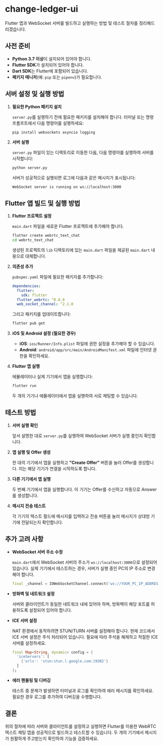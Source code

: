 # change-ledger-ui

Flutter 앱과 WebSocket 서버를 빌드하고 실행하는 방법 및 테스트 절차를 정리해드리겠습니다.

## 사전 준비

- **Python 3.7 이상**이 설치되어 있어야 합니다.
- **Flutter SDK**가 설치되어 있어야 합니다.
- **Dart SDK**는 Flutter에 포함되어 있습니다.
- **패키지 매니저**(예: `pip` 또는 `pipenv`)가 필요합니다.

## 서버 설정 및 실행 방법

1. **필요한 Python 패키지 설치**

   `server.py`를 실행하기 전에 필요한 패키지를 설치해야 합니다. 터미널 또는 명령 프롬프트에서 다음 명령어를 실행하세요:

   ```bash
   pip install websockets asyncio logging
   ```

2. **서버 실행**

   `server.py` 파일이 있는 디렉토리로 이동한 다음, 다음 명령어를 실행하여 서버를 시작합니다:

   ```bash
   python server.py
   ```

   서버가 성공적으로 실행되면 로그에 다음과 같은 메시지가 표시됩니다:

   ```
   WebSocket server is running on ws://localhost:3000
   ```

## Flutter 앱 빌드 및 실행 방법

1. **Flutter 프로젝트 설정**

   `main.dart` 파일을 새로운 Flutter 프로젝트에 추가해야 합니다.

   ```bash
   flutter create webrtc_text_chat
   cd webrtc_text_chat
   ```

   생성된 프로젝트의 `lib` 디렉토리에 있는 `main.dart` 파일을 제공된 `main.dart` 내용으로 대체합니다.

2. **의존성 추가**

   `pubspec.yaml` 파일에 필요한 패키지를 추가합니다:

   ```yaml
   dependencies:
     flutter:
       sdk: flutter
     flutter_webrtc: ^0.8.0
     web_socket_channel: ^2.1.0
   ```

   그리고 패키지를 업데이트합니다:

   ```bash
   flutter pub get
   ```

3. **iOS 및 Android 설정 (필요한 경우)**

   - **iOS**: `ios/Runner/Info.plist` 파일에 권한 설정을 추가해야 할 수 있습니다.
   - **Android**: `android/app/src/main/AndroidManifest.xml` 파일에 인터넷 권한을 확인하세요.

4. **Flutter 앱 실행**

   에뮬레이터나 실제 기기에서 앱을 실행합니다:

   ```bash
   flutter run
   ```

   두 개의 기기나 에뮬레이터에서 앱을 실행하여 서로 채팅할 수 있습니다.

## 테스트 방법

1. **서버 실행 확인**

   앞서 설명한 대로 `server.py`를 실행하여 WebSocket 서버가 실행 중인지 확인합니다.

2. **앱 실행 및 Offer 생성**

   한 대의 기기에서 앱을 실행하고 **"Create Offer"** 버튼을 눌러 Offer를 생성합니다. 이는 해당 기기가 연결을 시작하도록 합니다.

3. **다른 기기에서 앱 실행**

   두 번째 기기에서 앱을 실행합니다. 이 기기는 Offer를 수신하고 자동으로 Answer를 생성합니다.

4. **메시지 전송 테스트**

   각 기기의 텍스트 필드에 메시지를 입력하고 전송 버튼을 눌러 메시지가 상대방 기기에 전달되는지 확인합니다.

## 추가 고려 사항

- **WebSocket 서버 주소 수정**

  `main.dart`에서 WebSocket 서버의 주소가 `ws://localhost:3000`으로 설정되어 있습니다. 실제 기기에서 테스트하는 경우, 서버가 실행 중인 PC의 IP 주소로 변경해야 합니다.

  ```dart
  final _channel = IOWebSocketChannel.connect('ws://YOUR_PC_IP_ADDRESS:3000');
  ```

- **방화벽 및 네트워크 설정**

  서버와 클라이언트가 동일한 네트워크 내에 있어야 하며, 방화벽이 해당 포트를 허용하도록 설정되어 있어야 합니다.

- **ICE 서버 설정**

  NAT 환경에서 동작하려면 STUN/TURN 서버를 설정해야 합니다. 현재 코드에서 ICE 서버 설정은 주석 처리되어 있습니다. 필요에 따라 주석을 해제하고 적절한 ICE 서버를 설정하세요.

  ```dart
  final Map<String, dynamic> config = {
    'iceServers': [
      {'urls': 'stun:stun.l.google.com:19302'}
    ]
  };
  ```

- **에러 핸들링 및 디버깅**

  테스트 중 문제가 발생하면 터미널과 로그를 확인하여 에러 메시지를 확인하세요. 필요한 경우 로그를 추가하여 디버깅을 수행합니다.

## 결론

위의 절차에 따라 서버와 클라이언트를 설정하고 실행하면 Flutter를 이용한 WebRTC 텍스트 채팅 앱을 성공적으로 빌드하고 테스트할 수 있습니다. 두 개의 기기에서 메시지가 원활하게 주고받는지 확인하여 기능을 검증하세요.